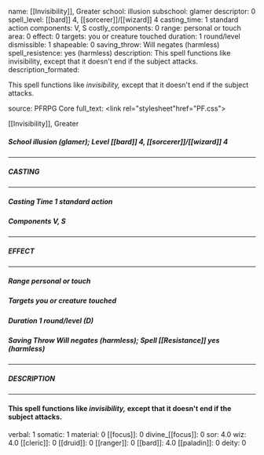 name: [[Invisibility]], Greater
school: illusion
subschool: glamer
descriptor: 0
spell_level: [[bard]] 4, [[sorcerer]]/[[wizard]] 4
casting_time: 1 standard action
components: V, S
costly_components: 0
range: personal or touch
area: 0
effect: 0
targets: you or creature touched
duration: 1 round/level
dismissible: 1
shapeable: 0
saving_throw: Will negates (harmless)
spell_resistence: yes (harmless)
description: This spell functions like invisibility, except that it doesn't end if the subject attacks.
description_formated: <p>This spell functions like <i>invisibility,</i> except that it doesn't end if the subject attacks.</p>
source: PFRPG Core
full_text: <link rel="stylesheet"href="PF.css"><div class="heading"><p class="alignleft">[[Invisibility]], Greater</p><div style="clear: both;"></div></div><div><h5><b>School </b>illusion (glamer); <b>Level </b>[[bard]] 4, [[sorcerer]]/[[wizard]] 4</h5></div><hr/><div><h5><b>CASTING</b></h5></div><hr/><div><h5><b>Casting Time </b>1 standard action</h5><h5><b>Components </b>V, S</h5></div><hr/><div><h5><b>EFFECT</b></h5></div><hr/><div><h5><b>Range </b>personal or touch</h5><h5><b>Targets </b>you or creature touched</h5><h5><b>Duration </b>1 round/level (D)</h5><h5><b>Saving Throw </b>Will negates (harmless); <b>Spell [[Resistance]] </b>yes (harmless)</h5></div><hr/><div><h5><b>DESCRIPTION</b></h5></div><hr/><div><h4><p>This spell functions like <i>invisibility,</i> except that it doesn't end if the subject attacks.</p></h4></div>
verbal: 1
somatic: 1
material: 0
[[focus]]: 0
divine_[[focus]]: 0
sor: 4.0
wiz: 4.0
[[cleric]]: 0
[[druid]]: 0
[[ranger]]: 0
[[bard]]: 4.0
[[paladin]]: 0
deity: 0
